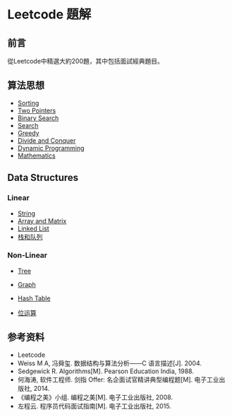 # Leetcode 題解

## 前言

從Leetcode中精選大約200題，其中包括面試經典題目。

## 算法思想

- [Sorting](Algorithm/Sorting.md)
- [Two Pointers](Algorithm/Two-Pointers.md)
- [Binary Search](Algorithm/Binary-Search.md)
- [Search](Algorithm/Search.md)
- [Greedy](Algorithm/Greedy.md)
- [Divide and Conquer](Algorithm.md)
- [Dynamic Programming](Algorithm/Dynamic-Progrmamming.md)
- [Mathematics](Algorithm/Mathematics.md)

## Data Structures

### Linear
- [String](Data_Structures/Linear/String.md)
- [Array and Matrix](Data_Structures/Linear/Array_&_Matrix.md)
- [Linked List](Data_Structures/Linear/Linked_List.md)
- [栈和队列](Leetcode%20题解%20-%20栈和队列.md)

### Non-Linear
- [Tree](Data_Structures/Non-Linear/Tree.md)
- [Graph](Data_Structures/Non-Linear/Graph.md)

- [Hash Table](Data_Structures/Hash_Table.md)
- [位运算](Leetcode%20题解%20-%20位运算.md)

## 参考资料

- Leetcode
- Weiss M A, 冯舜玺. 数据结构与算法分析——C 语言描述[J]. 2004.
- Sedgewick R. Algorithms[M]. Pearson Education India, 1988.
- 何海涛, 软件工程师. 剑指 Offer: 名企面试官精讲典型编程题[M]. 电子工业出版社, 2014.
- 《编程之美》小组. 编程之美[M]. 电子工业出版社, 2008.
- 左程云. 程序员代码面试指南[M]. 电子工业出版社, 2015.
